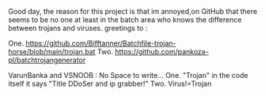 Good day, the reason for this project is that im annoyed,on GitHub that there seems to be no one at least in the batch area who knows the difference between trojans and viruses.
greetings to :

One.    https://github.com/Bifftanner/Batchfile-trojan-horse/blob/main/trojan.bat
Two.    https://github.com/pankoza-pl/batchtrojangenerator

VarunBanka and VSNOOB : No Space to write...
One.   "Trojan" in the code itself it says "Title DDoSer and ip grabber!"
Two.    Virus!=Trojan
